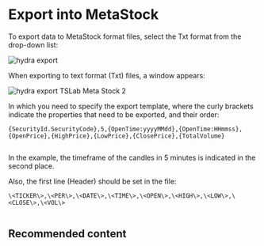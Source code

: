 # Export into MetaStock

To export data to MetaStock format files, select the Txt format from the drop\-down list:

![hydra export](~/images/hydra_export.png)

When exporting to text format (Txt) files, a window appears: 

![hydra export TSLab Meta Stock 2](~/images/hydra_export_TSLab_MetaStock_2.png)

In which you need to specify the export template, where the curly brackets indicate the properties that need to be exported, and their order: 

```none
{SecurityId.SecurityCode},5,{OpenTime:yyyyMMdd},{OpenTime:HHmmss},{OpenPrice},{HighPrice},{LowPrice},{ClosePrice},{TotalVolume}
	  				
```

In the example, the timeframe of the candles in 5 minutes is indicated in the second place. 

Also, the first line (Header) should be set in the file: 

```none
\<TICKER\>,\<PER\>,\<DATE\>,\<TIME\>,\<OPEN\>,\<HIGH\>,\<LOW\>,\<CLOSE\>,\<VOL\>
	  				
```

## Recommended content
